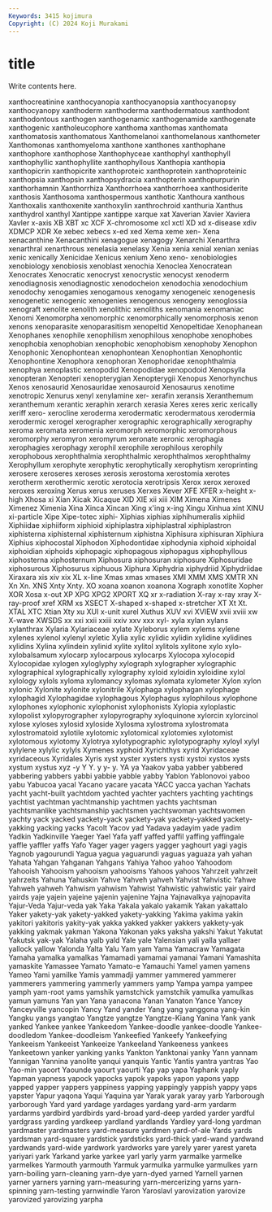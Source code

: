 ```yaml
---
Keywords: 3415 kojimura
Copyright: (C) 2024 Koji Murakami
---
```


# title

Write contents here.



 xanthocreatinine
xanthocyanopia xanthocyanopsia xanthocyanopsy xanthocyanopy xanthoderm xanthoderma xanthodermatous xanthodont xanthodontous xanthogen
xanthogenamic xanthogenamide xanthogenate xanthogenic xantholeucophore xanthoma xanthomas xanthomata xanthomatosis xanthomatous
Xanthomelanoi xanthomelanous xanthometer Xanthomonas xanthomyeloma xanthone xanthones xanthophane xanthophore xanthophose
Xanthophyceae xanthophyl xanthophyll xanthophyllic xanthophyllite xanthophyllous Xanthopia xanthopia xanthopicrin xanthopicrite
xanthoproteic xanthoprotein xanthoproteinic xanthopsia xanthopsin xanthopsydracia xanthopterin xanthopurpurin xanthorhamnin Xanthorrhiza
Xanthorrhoea xanthorrhoea xanthosiderite xanthosis Xanthosoma xanthospermous xanthotic Xanthoura xanthous Xanthoxalis
xanthoxenite xanthoxylin xanthrochroid xanthuria Xanthus xanthydrol xanthyl Xantippe xantippe xarque
xat Xaverian Xavier Xaviera Xavler x-axis XB XBT xc XCF
X-chromosome xcl xctl XD xd x-disease xdiv XDMCP XDR Xe
xebec xebecs x-ed xed Xema xeme xen- Xena xenacanthine Xenacanthini
xenagogue xenagogy Xenarchi Xenarthra xenarthral xenarthrous xenelasia xenelasy Xenia xenia
xenial xenian xenias xenic xenically Xenicidae Xenicus xenium Xeno xeno-
xenobiologies xenobiology xenobiosis xenoblast xenochia Xenoclea Xenocratean Xenocrates Xenocratic xenocryst
xenocrystic xenocyst xenoderm xenodiagnosis xenodiagnostic xenodocheion xenodochia xenodochium xenodochy xenogamies
xenogamous xenogamy xenogeneic xenogenesis xenogenetic xenogenic xenogenies xenogenous xenogeny xenoglossia
xenograft xenolite xenolith xenolithic xenoliths xenomania xenomaniac Xenomi Xenomorpha xenomorphic
xenomorphically xenomorphosis xenon xenons xenoparasite xenoparasitism xenopeltid Xenopeltidae Xenophanean Xenophanes
xenophile xenophilism xenophilous xenophobe xenophobes xenophobia xenophobian xenophobic xenophobism xenophoby
Xenophon Xenophonic Xenophontean xenophontean Xenophontian Xenophontic Xenophontine Xenophora xenophoran Xenophoridae
xenophthalmia xenophya xenoplastic xenopodid Xenopodidae xenopodoid Xenopsylla xenopteran Xenopteri xenopterygian
Xenopterygii Xenopus Xenorhynchus Xenos xenosaurid Xenosauridae xenosauroid Xenosaurus xenotime xenotropic
Xenurus xenyl xenylamine xer- xerafin xeransis Xeranthemum xeranthemum xerantic xeraphin
xerarch xerasia Xeres xeres xeric xerically xeriff xero- xerocline xeroderma
xerodermatic xerodermatous xerodermia xerodermic xerogel xerographer xerographic xerographically xerography xeroma
xeromata xeromenia xeromorph xeromorphic xeromorphous xeromorphy xeromyron xeromyrum xeronate xeronic
xerophagia xerophagies xerophagy xerophil xerophile xerophilous xerophily xerophobous xerophthalmia xerophthalmic
xerophthalmos xerophthalmy Xerophyllum xerophyte xerophytic xerophytically xerophytism xeroprinting xerosere xeroseres
xeroses xerosis xerostoma xerostomia xerotes xerotherm xerothermic xerotic xerotocia xerotripsis
Xerox xerox xeroxed xeroxes xeroxing Xerus xerus xeruses Xerxes Xever
XFE XFER x-height x-high Xhosa xi Xian Xicak Xicaque XID
XIE xii xiii XIM Ximena Ximenes Ximenez Ximenia Xina Xinca
Xincan Xing x'ing x-ing Xingu Xinhua xint XINU xi-particle Xipe
Xipe-totec xiphi- Xiphias xiphias xiphihumeralis xiphiid Xiphiidae xiphiiform xiphioid xiphiplastra
xiphiplastral xiphiplastron xiphisterna xiphisternal xiphisternum xiphistna Xiphisura xiphisuran Xiphiura Xiphius
xiphocostal Xiphodon Xiphodontidae xiphodynia xiphoid xiphoidal xiphoidian xiphoids xiphopagic xiphopagous
xiphopagus xiphophyllous xiphosterna xiphosternum Xiphosura xiphosuran xiphosure Xiphosuridae xiphosurous Xiphosurus
xiphuous Xiphura Xiphydria xiphydriid Xiphydriidae Xiraxara xis xiv xix XL
x-line Xmas xmas xmases XMI XMM XMS XMTR XN Xn
Xn. XNS Xnty Xnty. XO xoana xoanon xoanona Xograph xonotlite
Xopher XOR Xosa x-out XP XPG XPG2 XPORT XQ xr
x-radiation X-ray x-ray xray X-ray-proof xref XRM xs XSECT X-shaped
x-shaped x-stretcher XT Xt Xt. XTAL XTC Xtian Xty xu
XUI x-unit xurel Xuthus XUV xvi XVIEW xvii xviii xw
X-wave XWSDS xx xxi xxii xxiii xxiv xxv xxx xyl-
xyla xylan xylans xylanthrax Xylaria Xylariaceae xylate Xyleborus xylem xylems
xylene xylenes xylenol xylenyl xyletic Xylia xylic xylidic xylidin xylidine
xylidines xylidins Xylina xylindein xylinid xylite xylitol xylitols xylitone xylo
xylo- xylobalsamum xylocarp xylocarpous xylocarps Xylocopa xylocopid Xylocopidae xylogen xyloglyphy
xylograph xylographer xylographic xylographical xylographically xylography xyloid xyloidin xyloidine xylol
xylology xylols xyloma xylomancy xylomas xylomata xylometer Xylon xylon xylonic
Xylonite xylonite xylonitrile Xylophaga xylophagan xylophage xylophagid Xylophagidae xylophagous Xylophagus
xylophilous xylophone xylophones xylophonic xylophonist xylophonists Xylopia xyloplastic xylopolist xylopyrographer
xylopyrography xyloquinone xylorcin xylorcinol xylose xyloses xylosid xyloside Xylosma xylostroma
xylostromata xylostromatoid xylotile xylotomic xylotomical xylotomies xylotomist xylotomous xylotomy Xylotrya
xylotypographic xylotypography xyloyl xylyl xylylene xylylic xylyls Xymenes xyphoid Xyrichthys
xyrid Xyridaceae xyridaceous Xyridales Xyris xyst xyster xysters xysti xystoi
xystos xysts xystum xystus xyz -y Y Y. y y-
y. YA ya Yaakov yaba yabber yabbered yabbering yabbers yabbi
yabbie yabble yabby Yablon Yablonovoi yaboo yabu Yabucoa yacal Yacano
yacare yacata YACC yacca yachan Yachats yacht yacht-built yachtdom yachted
yachter yachters yachting yachtings yachtist yachtman yachtmanship yachtmen yachts yachtsman
yachtsmanlike yachtsmanship yachtsmen yachtswoman yachtswomen yachty yack yacked yackety-yack yackety-yak
yackety-yakked yackety-yakking yacking yacks Yacolt Yacov yad Yadava yadayim yade
yadim Yadkin Yadkinville Yaeger Yael Yafa yaff yaffed yaffil yaffing
yaffingale yaffle yaffler yaffs Yafo Yager yager yagers yagger yaghourt
yagi yagis Yagnob yagourundi Yagua yagua yaguarundi yaguas yaguaza yah
yahan Yahata Yahgan Yahganan Yahgans Yahiya Yahoo yahoo Yahoodom Yahooish
Yahooism yahooism yahooisms Yahoos yahoos Yahrzeit yahrzeit yahrzeits Yahuna Yahuskin
Yahve Yahveh yahveh Yahvist Yahvistic Yahwe Yahweh yahweh Yahwism yahwism
Yahwist Yahwistic yahwistic yair yaird yairds yaje yajein yajeine yajenin
yajenine Yajna Yajnavalkya yajnopavita Yajur-Veda Yajur-veda yak Yaka Yakala yakalo
yakamik Yakan yakattalo Yaker yakety-yak yakety-yakked yakety-yakking Yakima yakima yakin
yakitori yakitoris yakity-yak yakka yakked yakker yakkers yakkety-yak yakking yakmak
yakman Yakona Yakonan yaks yaksha yakshi Yakut Yakutat Yakutsk yak-yak
Yalaha yalb yald Yale yale Yalensian yali yalla yallaer yallock
yallow Yalonda Yalta Yalu Yam yam Yama Yamacraw Yamagata Yamaha
yamalka yamalkas Yamamadi yamamai yamanai Yamani Yamashita yamaskite Yamassee Yamato
Yamato-e Yamauchi Yamel yamen yamens Yameo Yami yamilke Yamis yammadji
yammer yammered yammerer yammerers yammering yammerly yammers yamp Yampa yampa
yampee yamph yam-root yams yamshik yamstchick yamstchik yamulka yamulkas yamun
yamuns Yan yan Yana yanacona Yanan Yanaton Yance Yancey Yanceyville
yancopin Yancy Yand yander Yang yang yanggona yang-kin Yangku yangs
yangtao Yangtze yangtze Yangtze-Kiang Yanina Yank yank yanked Yankee yankee
Yankeedom Yankee-doodle yankee-doodle Yankee-doodledom Yankee-doodleism Yankeefied Yankeefy Yankeefying Yankeeism Yankeeist
Yankeeize Yankeeland Yankeeness yankees Yankeetown yanker yanking yanks Yankton Yanktonai
yanky Yann yannam Yannigan Yannina yanolite yanqui yanquis Yantic Yantis
yantra yantras Yao Yao-min yaoort Yaounde yaourt yaourti Yap yap
yapa Yaphank yaply Yapman yapness yapock yapocks yapok yapoks yapon
yapons yapp yapped yapper yappers yappiness yapping yappingly yappish yappy
yaps yapster Yapur yaqona Yaqui Yaquina yar Yarak yarak yaray
yarb Yarborough yarborough Yard yard yardage yardages yardang yard-arm yardarm
yardarms yardbird yardbirds yard-broad yard-deep yarded yarder yardful yardgrass yarding
yardkeep yardland yardlands Yardley yard-long yardman yardmaster yardmasters yard-measure yardmen
yard-of-ale Yards yards yardsman yard-square yardstick yardsticks yard-thick yard-wand yardwand
yardwands yard-wide yardwork yardworks yare yarely yarer yarest yareta yariyari
yark Yarkand yarke yarkee yarl yarly yarm yarmalke yarmelke yarmelkes
Yarmouth yarmouth Yarmuk yarmulka yarmulke yarmulkes yarn yarn-boiling yarn-cleaning yarn-dye
yarn-dyed yarned Yarnell yarnen yarner yarners yarning yarn-measuring yarn-mercerizing yarns
yarn-spinning yarn-testing yarnwindle Yaron Yaroslavl yarovization yarovize yarovized yarovizing yarpha
